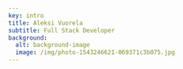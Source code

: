 ```yaml
---
key: intro
title: Aleksi Vuorela
subtitle: Full Stack Developer
background:
  alt: background-image
  image: /img/photo-1543246621-069371c3b075.jpg
---
```


